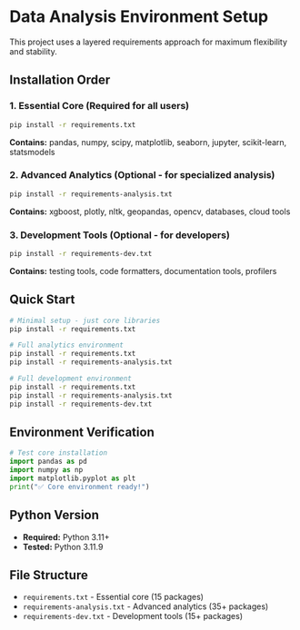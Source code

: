 # Data Analysis Environment Setup

This project uses a layered requirements approach for maximum flexibility and stability.

## Installation Order

### 1. Essential Core (Required for all users)
```bash
pip install -r requirements.txt
```
**Contains:** pandas, numpy, scipy, matplotlib, seaborn, jupyter, scikit-learn, statsmodels

### 2. Advanced Analytics (Optional - for specialized analysis)
```bash
pip install -r requirements-analysis.txt
```
**Contains:** xgboost, plotly, nltk, geopandas, opencv, databases, cloud tools

### 3. Development Tools (Optional - for developers)
```bash
pip install -r requirements-dev.txt
```
**Contains:** testing tools, code formatters, documentation tools, profilers

## Quick Start
```bash
# Minimal setup - just core libraries
pip install -r requirements.txt

# Full analytics environment
pip install -r requirements.txt
pip install -r requirements-analysis.txt

# Full development environment
pip install -r requirements.txt
pip install -r requirements-analysis.txt
pip install -r requirements-dev.txt
```

## Environment Verification
```python
# Test core installation
import pandas as pd
import numpy as np
import matplotlib.pyplot as plt
print("✅ Core environment ready!")
```

## Python Version
- **Required:** Python 3.11+
- **Tested:** Python 3.11.9

## File Structure
- `requirements.txt` - Essential core (15 packages)
- `requirements-analysis.txt` - Advanced analytics (35+ packages)
- `requirements-dev.txt` - Development tools (15+ packages)
